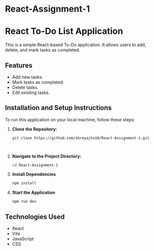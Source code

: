# React-Assignment-1



# React To-Do List Application

This is a simple React-based To-Do application. It allows users to add, delete, and mark tasks as completed.

## Features
- Add new tasks.
- Mark tasks as completed.
- Delete tasks.
- Edit existing tasks.

## Installation and Setup Instructions

To run this application on your local machine, follow these steps:

1. **Clone the Repository:**
   ```bash
   git clone https://github.com/shreyajha10/React-Assignment-1.git

 
2. **Navigate to the Project Directory:**
   ```bash
   cd React-Assignment-1


3. **Install Dependencies**
   ```bash
   npm install


4. **Start the Application**
   ```bash
   npm run dev


 ## Technologies Used
- React
- Vite
- JavaScript
- CSS

